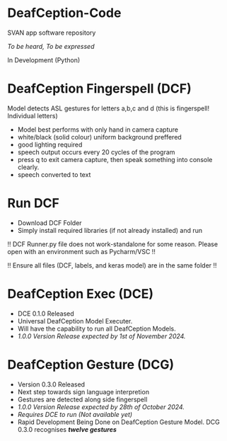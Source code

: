 # DeafCeption-Code
SVAN app software repository

*To be heard, To be expressed*

In Development (Python)

# DeafCeption Fingerspell (DCF)

Model detects ASL gestures for letters a,b,c and d (this is fingerspell! Individual letters)
- Model best performs with only hand in camera capture
- white/black (solid colour) uniform background preffered
- good lighting required
- speech output occurs every 20 cycles of the program
- press q to exit camera capture, then speak something into console clearly.
- speech converted to text

# Run DCF

- Download DCF Folder
- Simply install required libraries (if not already installed) and run

!! DCF Runner.py file does not work-standalone for some reason. Please open with an environment such as Pycharm/VSC !!

!! Ensure all files (DCF, labels, and keras model) are in the same folder !!

# DeafCeption Exec (DCE)

- DCE 0.1.0 Released
- Universal DeafCeption Model Executer.
- Will have the capability to run all DeafCeption Models.
- *1.0.0 Version Release expected by 1st of November 2024.*

# DeafCeption Gesture (DCG)

- Version 0.3.0 Released
- Next step towards sign language interpretion
- Gestures are detected along side fingerspell
- *1.0.0 Version Release expected by 28th of October 2024.*
- *Requires DCE to run (Not available yet)*
- Rapid Development Being Done on DeafCeption Gesture Model. DCG 0.3.0 recognises ***twelve gestures***
